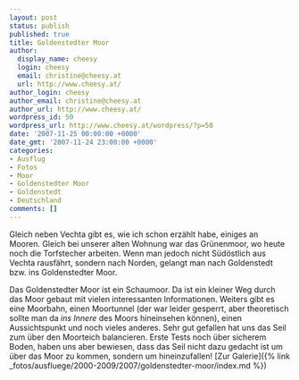 ```yaml
---
layout: post
status: publish
published: true
title: Goldenstedter Moor
author:
  display_name: cheesy
  login: cheesy
  email: christine@cheesy.at
  url: http://www.cheesy.at/
author_login: cheesy
author_email: christine@cheesy.at
author_url: http://www.cheesy.at/
wordpress_id: 50
wordpress_url: http://www.cheesy.at/wordpress/?p=50
date: '2007-11-25 00:00:00 +0000'
date_gmt: '2007-11-24 23:00:00 +0000'
categories:
- Ausflug
- Fotos
- Moor
- Goldenstedter Moor
- Goldenstedt
- Deutschland
comments: []
---
```

<!--:de--><!-- 4229-->Gleich neben Vechta gibt es, wie ich schon erzählt habe, einiges an Mooren. Gleich bei unserer alten Wohnung war das Grünenmoor, wo heute noch die Torfstecher arbeiten. Wenn man jedoch nicht Südöstlich aus Vechta rausfährt, sondern nach Norden, gelangt man nach Goldenstedt bzw. ins Goldenstedter Moor.
Das Goldenstedter Moor ist ein Schaumoor. Da ist ein kleiner Weg durch das Moor gebaut mit vielen interessanten Informationen. Weiters gibt es eine Moorbahn, einen Moortunnel (der war leider gesperrt, aber theoretisch sollte man da _ins Innere_ des Moors hineinsehen können), einen Aussichtspunkt und noch vieles anderes.
Sehr gut gefallen hat uns das Seil zum über den Moorteich balancieren. Erste Tests noch über sicherem Boden, haben uns aber bewiesen, dass das Seil nicht dazu gedacht ist um über das Moor zu kommen, sondern um hineinzufallen!
[Zur Galerie]({% link _fotos/ausfluege/2000-2009/2007/goldenstedter-moor/index.md %})
